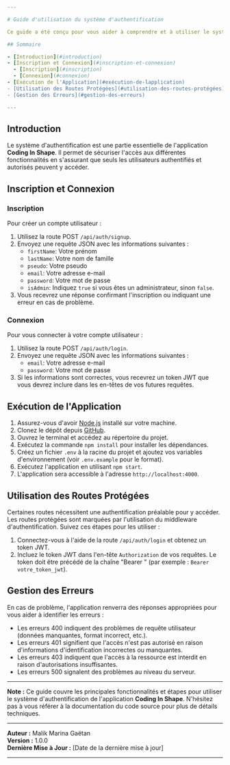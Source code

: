 ```yaml
---

# Guide d'utilisation du système d'authentification

Ce guide a été conçu pour vous aider à comprendre et à utiliser le système d'authentification de l'application **Coding In Shape**. Vous trouverez ci-dessous des instructions détaillées pour les principales fonctionnalités.

## Sommaire

- [Introduction](#introduction)
- [Inscription et Connexion](#inscription-et-connexion)
  - [Inscription](#inscription)
  - [Connexion](#connexion)
- [Exécution de l'Application](#exécution-de-lapplication)
- [Utilisation des Routes Protégées](#utilisation-des-routes-protégées)
- [Gestion des Erreurs](#gestion-des-erreurs)

---
```


## Introduction

Le système d'authentification est une partie essentielle de l'application **Coding In Shape**. Il permet de sécuriser l'accès aux différentes fonctionnalités en s'assurant que seuls les utilisateurs authentifiés et autorisés peuvent y accéder.

## Inscription et Connexion

### Inscription

Pour créer un compte utilisateur :

1. Utilisez la route POST `/api/auth/signup`.
2. Envoyez une requête JSON avec les informations suivantes :
   - `firstName`: Votre prénom
   - `lastName`: Votre nom de famille
   - `pseudo`: Votre pseudo
   - `email`: Votre adresse e-mail
   - `password`: Votre mot de passe
   - `isAdmin`: Indiquez `true` si vous êtes un administrateur, sinon `false`.
3. Vous recevrez une réponse confirmant l'inscription ou indiquant une erreur en cas de problème.

### Connexion

Pour vous connecter à votre compte utilisateur :

1. Utilisez la route POST `/api/auth/login`.
2. Envoyez une requête JSON avec les informations suivantes :
   - `email`: Votre adresse e-mail
   - `password`: Votre mot de passe
3. Si les informations sont correctes, vous recevrez un token JWT que vous devrez inclure dans les en-têtes de vos futures requêtes.

## Exécution de l'Application

1. Assurez-vous d'avoir [Node.js](https://nodejs.org/) installé sur votre machine.
2. Clonez le dépôt depuis [GitHub](https://github.com/Aescanor/Coding-in-Shape-BDD-authentification).
3. Ouvrez le terminal et accédez au répertoire du projet.
4. Exécutez la commande `npm install` pour installer les dépendances.
5. Créez un fichier `.env` à la racine du projet et ajoutez vos variables d'environnement (voir `.env.example` pour le format).
6. Exécutez l'application en utilisant `npm start`.
7. L'application sera accessible à l'adresse `http://localhost:4000`.

## Utilisation des Routes Protégées

Certaines routes nécessitent une authentification préalable pour y accéder. Les routes protégées sont marquées par l'utilisation du middleware d'authentification. Suivez ces étapes pour les utiliser :

1. Connectez-vous à l'aide de la route `/api/auth/login` et obtenez un token JWT.
2. Incluez le token JWT dans l'en-tête `Authorization` de vos requêtes. Le token doit être précédé de la chaîne "Bearer " (par exemple : `Bearer votre_token_jwt`).

## Gestion des Erreurs

En cas de problème, l'application renverra des réponses appropriées pour vous aider à identifier les erreurs :

- Les erreurs 400 indiquent des problèmes de requête utilisateur (données manquantes, format incorrect, etc.).
- Les erreurs 401 signifient que l'accès n'est pas autorisé en raison d'informations d'identification incorrectes ou manquantes.
- Les erreurs 403 indiquent que l'accès à la ressource est interdit en raison d'autorisations insuffisantes.
- Les erreurs 500 signalent des problèmes au niveau du serveur.

---

**Note :** Ce guide couvre les principales fonctionnalités et étapes pour utiliser le système d'authentification de l'application **Coding In Shape**. N'hésitez pas à vous référer à la documentation du code source pour plus de détails techniques.

---

**Auteur :** Malik Marina Gaëtan  
**Version :** 1.0.0  
**Dernière Mise à Jour :** [Date de la dernière mise à jour]

---

